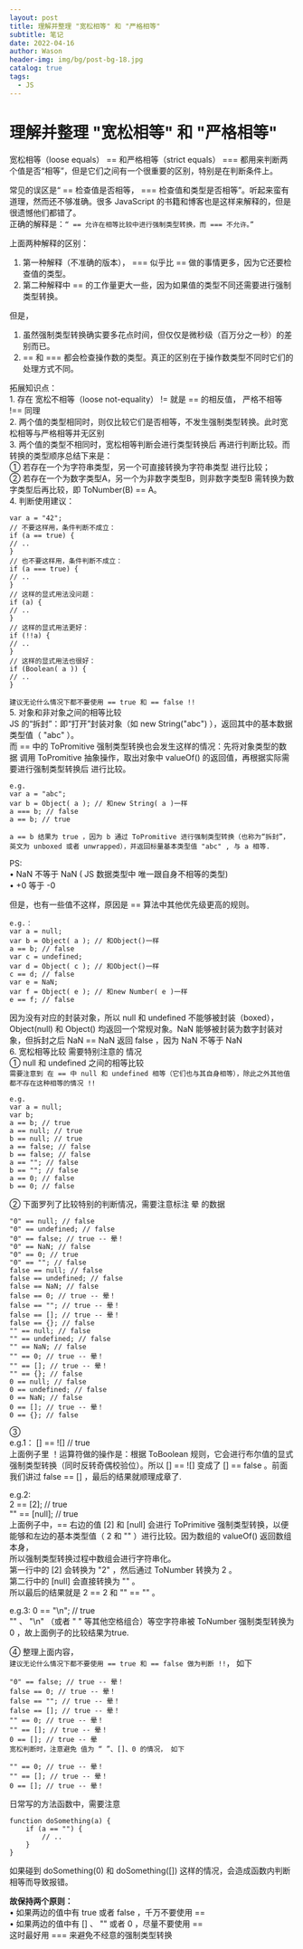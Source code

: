 ```yaml
---
layout: post
title: 理解并整理 "宽松相等" 和 "严格相等"
subtitle: 笔记
date: 2022-04-16
author: Wason
header-img: img/bg/post-bg-18.jpg
catalog: true
tags:
  - JS
---
```


# 理解并整理 "宽松相等" 和 "严格相等" #

宽松相等（loose equals） == 和严格相等（strict equals） === 都用来判断两个值是否“相等”，但是它们之间有一个很重要的区别，特别是在判断条件上。

常见的误区是“ == 检查值是否相等， === 检查值和类型是否相等”。听起来蛮有道理，然而还不够准确。很多 JavaScript 的书籍和博客也是这样来解释的，但是很遗憾他们都错了。  
正确的解释是：`“ == 允许在相等比较中进行强制类型转换，而 === 不允许。”`

上面两种解释的区别：   
1. 第一种解释（不准确的版本）， === 似乎比 == 做的事情更多，因为它还要检查值的类型。
2. 第二种解释中 == 的工作量更大一些，因为如果值的类型不同还需要进行强制类型转换。

但是， 
1. 虽然强制类型转换确实要多花点时间，但仅仅是微秒级（百万分之一秒）的差别而已。
2. == 和 === 都会检查操作数的类型。真正的区别在于操作数类型不同时它们的处理方式不同。

拓展知识点：  
1\. 存在 宽松不相等（loose not-equality） != 就是 == 的相反值， 严格不相等 !== 同理    
2\. 两个值的类型相同时，则仅比较它们是否相等，不发生强制类型转换。此时宽松相等与严格相等并无区别  
3\. 两个值的类型不相同时，宽松相等判断会进行类型转换后 再进行判断比较。而转换的类型顺序总结下来是：   
    ① 若存在一个为字符串类型，另一个可直接转换为字符串类型 进行比较；    
    ② 若存在一个为数字类型A，另一个为非数字类型B，则非数字类型B 需转换为数字类型后再比较，即 ToNumber(B)  == A。  
4\. 判断使用建议：  

```
var a = "42";
// 不要这样用，条件判断不成立：
if (a == true) {
// ..
}
// 也不要这样用，条件判断不成立：
if (a === true) {
// ..
}
// 这样的显式用法没问题：
if (a) {
// ..
}
// 这样的显式用法更好：
if (!!a) {
// ..
}
// 这样的显式用法也很好：
if (Boolean( a )) {
// ..
}
```
`建议无论什么情况下都不要使用 == true 和 == false !!`  
5\. 对象和非对象之间的相等比较  
JS 的“拆封”：即“打开”封装对象（如 new String("abc") ），返回其中的基本数据类型值（ "abc" ）。  
而 == 中的 ToPromitive 强制类型转换也会发生这样的情况：先将对象类型的数据 调用 ToPromitive 抽象操作，取出对象中 valueOf() 的返回值，再根据实际需要进行强制类型转换后  进行比较。    

```
e.g.
var a = "abc";
var b = Object( a ); // 和new String( a )一样
a === b; // false
a == b; // true

a == b 结果为 true ，因为 b 通过 ToPromitive 进行强制类型转换（也称为“拆封”，英文为 unboxed 或者 unwrapped），并返回标量基本类型值 "abc" , 与 a 相等.

```
PS:  
•  NaN 不等于 NaN ( JS 数据类型中 唯一跟自身不相等的类型)  
•  +0 等于 -0   

但是，也有一些值不这样，原因是 == 算法中其他优先级更高的规则。  
```
e.g.：
var a = null;
var b = Object( a ); // 和Object()一样
a == b; // false
var c = undefined;
var d = Object( c ); // 和Object()一样
c == d; // false
var e = NaN;
var f = Object( e ); // 和new Number( e )一样
e == f; // false
```

因为没有对应的封装对象，所以 null 和 undefined 不能够被封装（boxed）， Object(null) 和 Object() 均返回一个常规对象。NaN 能够被封装为数字封装对象，但拆封之后 NaN == NaN 返回 false ，因为 NaN 不等于 NaN   
6\. 宽松相等比较 需要特别注意的 情况  
①  null 和 undefined 之间的相等比较  
`需要注意到 在 == 中 null 和 undefined 相等（它们也与其自身相等），除此之外其他值都不存在这种相等的情况 !!`  

```
e.g.
var a = null;
var b;
a == b; // true
a == null; // true
b == null; // true
a == false; // false
b == false; // false
a == ""; // false
b == ""; // false
a == 0; // false
b == 0; // false
```
② 下面罗列了比较特别的判断情况，需要注意标注 晕 的数据  
```
"0" == null; // false
"0" == undefined; // false
"0" == false; // true -- 晕！
"0" == NaN; // false
"0" == 0; // true
"0" == ""; // false
false == null; // false
false == undefined; // false
false == NaN; // false
false == 0; // true -- 晕！
false == ""; // true -- 晕！
false == []; // true -- 晕！
false == {}; // false
"" == null; // false
"" == undefined; // false
"" == NaN; // false
"" == 0; // true -- 晕！
"" == []; // true -- 晕！
"" == {}; // false
0 == null; // false
0 == undefined; // false
0 == NaN; // false
0 == []; // true -- 晕！
0 == {}; // false
```
③   
e.g.1：    [] == ![]  // true  
上面例子里 ！运算符做的操作是：根据 ToBoolean 规则，它会进行布尔值的显式强制类型转换（同时反转奇偶校验位）。所以 [] == ![] 变成了 [] == false 。前面我们讲过 false == [] ，最后的结果就顺理成章了.  

e.g.2:     
2 == [2];          // true  
"" == [null];     // true  
上面例子中，== 右边的值 [2] 和 [null] 会进行 ToPrimitive 强制类型转换，以便能够和左边的基本类型值（ 2 和 "" ）进行比较。因为数组的 valueOf() 返回数组本身，  
所以强制类型转换过程中数组会进行字符串化。  
第一行中的 [2] 会转换为 "2" ，然后通过 ToNumber 转换为 2 。  
第二行中的 [null] 会直接转换为 "" 。  
所以最后的结果就是 2 == 2 和 "" == "" 。  

e.g.3:
0 == "\n";    // true  
"" 、 "\n" （或者 " " 等其他空格组合）等空字符串被 ToNumber 强制类型转换为 0 ，故上面例子的比较结果为true.  

④ 整理上面内容，  
`建议无论什么情况下都不要使用 == true 和 == false 做为判断 !!`， 如下  
```
"0" == false; // true -- 晕！
false == 0; // true -- 晕！
false == ""; // true -- 晕！
false == []; // true -- 晕！
"" == 0; // true -- 晕！
"" == []; // true -- 晕！
0 == []; // true -- 晕
宽松判断时，注意避免 值为 “ ”、[]、0 的情况， 如下

"" == 0; // true -- 晕！
"" == []; // true -- 晕！
0 == []; // true -- 晕！
```
日常写的方法函数中，需要注意  
```
function doSomething(a) {
    if (a == "") {
        // ..
    }
}
```
如果碰到 doSomething(0) 和 doSomething([]) 这样的情况，会造成函数内判断相等而导致报错。  

**故保持两个原则：**  
• 如果两边的值中有 true 或者 false ，千万不要使用 ==   
• 如果两边的值中有 [] 、 "" 或者 0 ，尽量不要使用 ==   
这时最好用 === 来避免不经意的强制类型转换  